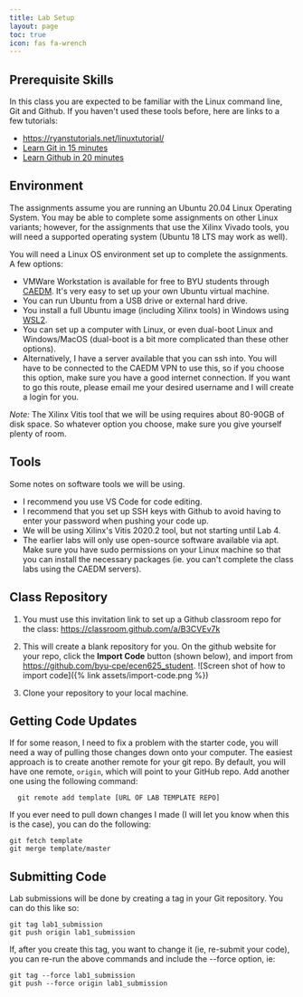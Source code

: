 ```yaml
---
title: Lab Setup
layout: page
toc: true
icon: fas fa-wrench
---
```


## Prerequisite Skills
In this class you are expected to be familiar with the Linux command line, Git and Github.  If you haven't used these tools before, here are links to a few tutorials:

* <https://ryanstutorials.net/linuxtutorial/>
*	[Learn Git in 15 minutes](https://www.youtube.com/watch?v=USjZcfj8yxE)
* [Learn Github in 20 minutes](https://www.youtube.com/watch?v=nhNq2kIvi9s)

## Environment

The assignments assume you are running an Ubuntu 20.04 Linux Operating System.  You may be able to complete some assignments on other Linux variants; however, for the assignments that use the Xilinx Vivado tools, you will need a supported operating system (Ubuntu 18 LTS may work as well).

You will need a Linux OS environment set up to complete the assignments.  A few options:
* VMWare Workstation is available for free to BYU students through [CAEDM](https://caedm.et.byu.edu/wiki/index.php/Free_Software). It's very easy to set up your own Ubuntu virtual machine.
* You can run Ubuntu from a USB drive or external hard drive.
* You install a full Ubuntu image (including Xilinx tools) in Windows using [WSL2](https://docs.microsoft.com/en-us/windows/wsl/install-win10).  
* You can set up a computer with Linux, or even dual-boot Linux and Windows/MacOS (dual-boot is a bit more complicated than these other options).
* Alternatively, I have a server available that you can ssh into.  You will have to be connected to the CAEDM VPN to use this, so if you choose this option, make sure you have a good internet connection. If you want to go this route, please email me your desired username and I will create a login for you.

_Note:_ The Xilinx Vitis tool that we will be using requires about 80-90GB of disk space.  So whatever option you choose, make sure you give yourself plenty of room.

## Tools
Some notes on software tools we will be using.
* I recommend you use VS Code for code editing.
* I recommend that you set up SSH keys with Github to avoid having to enter your password when pushing your code up.
* We will be using Xilinx's Vitis 2020.2 tool, but not starting until Lab 4.
* The earlier labs will only use open-source software available via apt.  Make sure you have sudo permissions on your Linux machine so that you can install the necessary packages (ie. you can't complete the class labs using the CAEDM servers).

## Class Repository
1. You must use this invitation link to set up a Github classroom repo for the class: <https://classroom.github.com/a/B3CVEv7k>

2. This will create a blank repository for you.  On the github website for your repo, click the **Import Code** button (shown below), and import from <https://github.com/byu-cpe/ecen625_student>.
![Screen shot of how to import code]({% link assets/import-code.png %})
3. Clone your repository to your local machine.  


## Getting Code Updates
If for some reason, I need to fix a problem with the starter code, you will need a way of pulling those changes down onto your computer. The easiest approach is to create another remote for your git repo. By default, you will have one remote, `origin`, which will point to your GitHub repo. Add another one using the following command:

```
  git remote add template [URL OF LAB TEMPLATE REPO]
```

If you ever need to pull down changes I made (I will let you know when this is the case), you can do the following:

```
git fetch template
git merge template/master
```

## Submitting Code
Lab submissions will be done by creating a tag in your Git repository.  You can do this like so:

```
git tag lab1_submission
git push origin lab1_submission
```

If, after you create this tag, you want to change it (ie, re-submit your code), you can re-run the above commands and include the --force option, ie:
```
git tag --force lab1_submission
git push --force origin lab1_submission
```